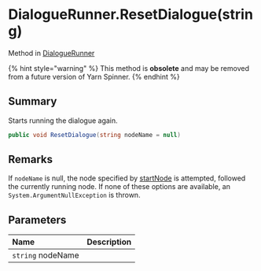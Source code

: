# DialogueRunner.ResetDialogue(string)

Method in [DialogueRunner](/docs/api/csharp/yarn.unity.dialoguerunner.md)

{% hint style="warning" %}
This method is <b>obsolete</b> and may be removed from a future version of Yarn Spinner.
{% endhint %}

## Summary


Starts running the dialogue again.


```csharp
public void ResetDialogue(string nodeName = null)
```

## Remarks


If  <code>nodeName</code>  is null, the node specified by
<a href="yarn.unity.dialoguerunner.startnode.md">startNode</a>  is attempted, followed the currently
running node. If none of these options are available, an  <code>System.ArgumentNullException</code>  is thrown.


## Parameters

|Name|Description|
|:---|:---|
|`string` nodeName||

